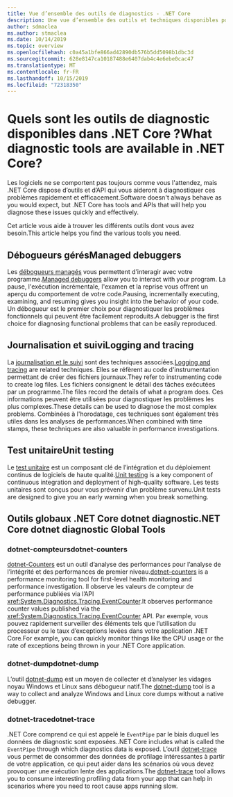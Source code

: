 ```yaml
---
title: Vue d’ensemble des outils de diagnostics - .NET Core
description: Une vue d’ensemble des outils et techniques disponibles pour diagnostiquer les applications .NET Core.
author: sdmaclea
ms.author: stmaclea
ms.date: 10/14/2019
ms.topic: overview
ms.openlocfilehash: c0a45a1bfe866ad42890db576b5dd5098b1dbc3d
ms.sourcegitcommit: 628e8147ca10187488e6407dab4c4e6ebe0cac47
ms.translationtype: MT
ms.contentlocale: fr-FR
ms.lasthandoff: 10/15/2019
ms.locfileid: "72318350"
---
```

# <a name="what-diagnostic-tools-are-available-in-net-core"></a><span data-ttu-id="a1808-103">Quels sont les outils de diagnostic disponibles dans .NET Core ?</span><span class="sxs-lookup"><span data-stu-id="a1808-103">What diagnostic tools are available in .NET Core?</span></span>

<span data-ttu-id="a1808-104">Les logiciels ne se comportent pas toujours comme vous l'attendez, mais .NET Core dispose d’outils et d’API qui vous aideront à diagnostiquer ces problèmes rapidement et efficacement.</span><span class="sxs-lookup"><span data-stu-id="a1808-104">Software doesn't always behave as you would expect, but .NET Core has tools and APIs that will help you diagnose these issues quickly and effectively.</span></span>

<span data-ttu-id="a1808-105">Cet article vous aide à trouver les différents outils dont vous avez besoin.</span><span class="sxs-lookup"><span data-stu-id="a1808-105">This article helps you find the various tools you need.</span></span>

## <a name="managed-debuggers"></a><span data-ttu-id="a1808-106">Débogueurs gérés</span><span class="sxs-lookup"><span data-stu-id="a1808-106">Managed debuggers</span></span>

<span data-ttu-id="a1808-107">Les [débogueurs managés](managed-debuggers.md) vous permettent d’interagir avec votre programme.</span><span class="sxs-lookup"><span data-stu-id="a1808-107">[Managed debuggers](managed-debuggers.md) allow you to interact with your program.</span></span> <span data-ttu-id="a1808-108">La pause, l'exécution incrémentale, l'examen et la reprise vous offrent un aperçu du comportement de votre code.</span><span class="sxs-lookup"><span data-stu-id="a1808-108">Pausing, incrementally executing, examining,  and resuming gives you insight into the behavior of your code.</span></span> <span data-ttu-id="a1808-109">Un débogueur est le premier choix pour diagnostiquer les problèmes fonctionnels qui peuvent être facilement reproduits.</span><span class="sxs-lookup"><span data-stu-id="a1808-109">A debugger is the first choice for diagnosing functional problems that can be easily reproduced.</span></span>

## <a name="logging-and-tracing"></a><span data-ttu-id="a1808-110">Journalisation et suivi</span><span class="sxs-lookup"><span data-stu-id="a1808-110">Logging and tracing</span></span>

<span data-ttu-id="a1808-111">La [journalisation et le suivi](logging-tracing.md) sont des techniques associées.</span><span class="sxs-lookup"><span data-stu-id="a1808-111">[Logging and tracing](logging-tracing.md) are related techniques.</span></span> <span data-ttu-id="a1808-112">Elles se réfèrent au code d'instrumentation permettant de créer des fichiers journaux.</span><span class="sxs-lookup"><span data-stu-id="a1808-112">They refer to instrumenting code to create log files.</span></span> <span data-ttu-id="a1808-113">Les fichiers consignent le détail des tâches exécutées par un programme.</span><span class="sxs-lookup"><span data-stu-id="a1808-113">The files record the details of what a program does.</span></span> <span data-ttu-id="a1808-114">Ces informations peuvent être utilisées pour diagnostiquer les problèmes les plus complexes.</span><span class="sxs-lookup"><span data-stu-id="a1808-114">These details can be used to diagnose the most complex problems.</span></span> <span data-ttu-id="a1808-115">Combinées à l'horodatage, ces techniques sont également très utiles dans les analyses de performances.</span><span class="sxs-lookup"><span data-stu-id="a1808-115">When combined with time stamps, these techniques are also valuable in performance investigations.</span></span>

## <a name="unit-testing"></a><span data-ttu-id="a1808-116">Test unitaire</span><span class="sxs-lookup"><span data-stu-id="a1808-116">Unit testing</span></span>

<span data-ttu-id="a1808-117">Le [test unitaire](../testing/index.md) est un composant clé de l’intégration et du déploiement continus de logiciels de haute qualité.</span><span class="sxs-lookup"><span data-stu-id="a1808-117">[Unit testing](../testing/index.md) is a key component of continuous integration and deployment of high-quality software.</span></span> <span data-ttu-id="a1808-118">Les tests unitaires sont conçus pour vous prévenir d’un problème survenu.</span><span class="sxs-lookup"><span data-stu-id="a1808-118">Unit tests are designed to give you an early warning when you break something.</span></span>

## <a name="net-core-dotnet-diagnostic-global-tools"></a><span data-ttu-id="a1808-119">Outils globaux .NET Core dotnet diagnostic</span><span class="sxs-lookup"><span data-stu-id="a1808-119">.NET Core dotnet diagnostic Global Tools</span></span>

### <a name="dotnet-counters"></a><span data-ttu-id="a1808-120">dotnet-compteurs</span><span class="sxs-lookup"><span data-stu-id="a1808-120">dotnet-counters</span></span>

<span data-ttu-id="a1808-121">[dotnet-Counters](dotnet-counters.md) est un outil d’analyse des performances pour l’analyse de l’intégrité et des performances de premier niveau.</span><span class="sxs-lookup"><span data-stu-id="a1808-121">[dotnet-counters](dotnet-counters.md) is a performance monitoring tool for first-level health monitoring and performance investigation.</span></span> <span data-ttu-id="a1808-122">Il observe les valeurs de compteur de performance publiées via l’API <xref:System.Diagnostics.Tracing.EventCounter>.</span><span class="sxs-lookup"><span data-stu-id="a1808-122">It observes performance counter values published via the <xref:System.Diagnostics.Tracing.EventCounter> API.</span></span> <span data-ttu-id="a1808-123">Par exemple, vous pouvez rapidement surveiller des éléments tels que l’utilisation du processeur ou le taux d’exceptions levées dans votre application .NET Core.</span><span class="sxs-lookup"><span data-stu-id="a1808-123">For example, you can quickly monitor things like the CPU usage or the rate of exceptions being thrown in your .NET Core application.</span></span>

### <a name="dotnet-dump"></a><span data-ttu-id="a1808-124">dotnet-dump</span><span class="sxs-lookup"><span data-stu-id="a1808-124">dotnet-dump</span></span>

<span data-ttu-id="a1808-125">L’outil [dotnet-dump](dotnet-dump.md) est un moyen de collecter et d’analyser les vidages noyau Windows et Linux sans débogueur natif.</span><span class="sxs-lookup"><span data-stu-id="a1808-125">The [dotnet-dump](dotnet-dump.md) tool is a way to collect and analyze Windows and Linux core dumps without a native debugger.</span></span>

### <a name="dotnet-trace"></a><span data-ttu-id="a1808-126">dotnet-trace</span><span class="sxs-lookup"><span data-stu-id="a1808-126">dotnet-trace</span></span>

<span data-ttu-id="a1808-127">.NET Core comprend ce qui est appelé le `EventPipe` par le biais duquel les données de diagnostic sont exposées.</span><span class="sxs-lookup"><span data-stu-id="a1808-127">.NET Core includes what is called the `EventPipe` through which diagnostics data is exposed.</span></span> <span data-ttu-id="a1808-128">L’outil [dotnet-trace](dotnet-trace.md) vous permet de consommer des données de profilage intéressantes à partir de votre application, ce qui peut aider dans les scénarios où vous devez provoquer une exécution lente des applications.</span><span class="sxs-lookup"><span data-stu-id="a1808-128">The [dotnet-trace](dotnet-trace.md) tool allows you to consume interesting profiling data from your app that can help in scenarios where you need to root cause apps running slow.</span></span>
